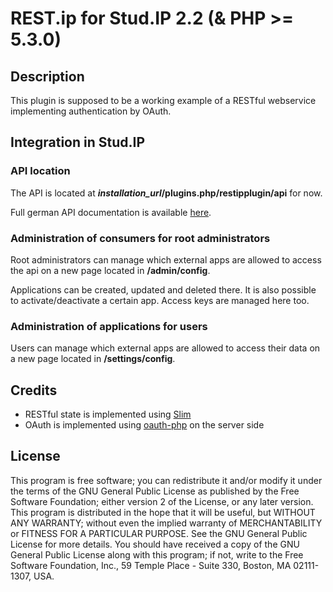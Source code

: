 # REST.ip for Stud.IP 2.2 (& PHP >= 5.3.0)

## Description

This plugin is supposed to be a working example of a RESTful webservice
implementing authentication by OAuth.

## Integration in Stud.IP

### API location

The API is located at ***installation_url*/plugins.php/restipplugin/api** for now.

Full german API documentation is available [here](http://studip.github.com/studip-rest.ip).

### Administration of consumers for root administrators

Root administrators can manage which external apps are allowed to access the api on a new page located in **/admin/config**.

Applications can be created, updated and deleted there. It is also possible to activate/deactivate a certain app. Access keys are managed here too.

### Administration of applications for users

Users can manage which external apps are allowed to access their data on a new page located in **/settings/config**.

## Credits

- RESTful state is implemented using [Slim](https://github.com/codeguy/Slim)
- OAuth is implemented using [oauth-php](http://code.google.com/p/oauth-php) on the server side

## License

This program is free software; you can redistribute it and/or modify it under the terms of the GNU General Public License as published by the Free Software Foundation; either version 2 of the License, or any later version.
This program is distributed in the hope that it will be useful, but WITHOUT ANY WARRANTY; without even the implied warranty of MERCHANTABILITY or FITNESS FOR A PARTICULAR PURPOSE.  See the GNU General Public License for more details.
You should have received a copy of the GNU General Public License along with this program; if not, write to the Free Software Foundation, Inc., 59 Temple Place - Suite 330, Boston, MA  02111-1307, USA.

